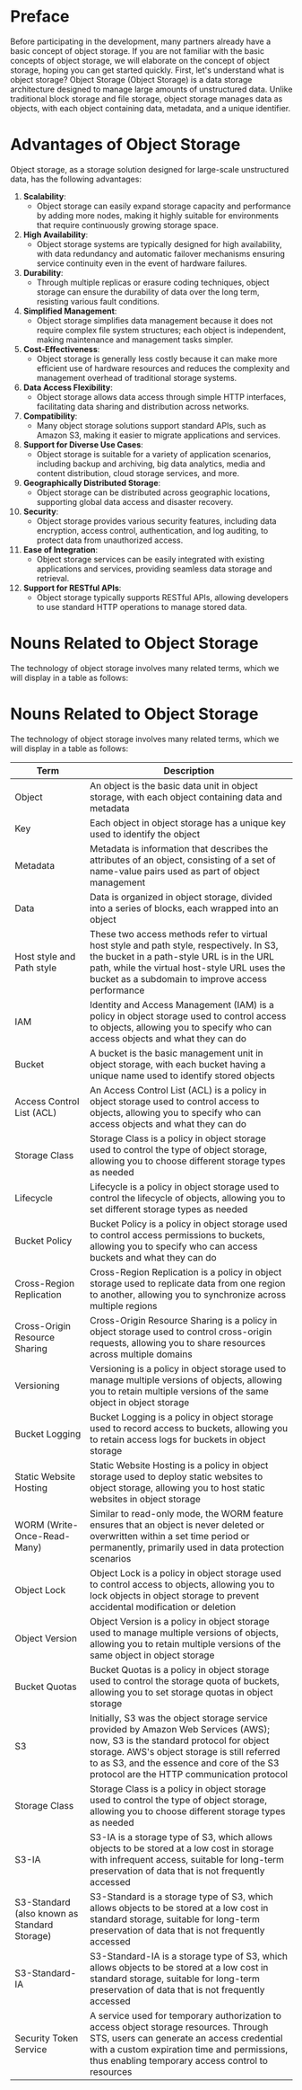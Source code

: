 # Preface
Before participating in the development, many partners already have a basic concept of object storage.
If you are not familiar with the basic concepts of object storage, we will elaborate on the concept of object storage, hoping you can get started quickly.
First, let's understand what is object storage?
Object Storage (Object Storage) is a data storage architecture designed to manage large amounts of unstructured data. Unlike traditional block storage and file storage, object storage manages data as objects, with each object containing data, metadata, and a unique identifier.
# Advantages of Object Storage
Object storage, as a storage solution designed for large-scale unstructured data, has the following advantages:
1. **Scalability**:
   - Object storage can easily expand storage capacity and performance by adding more nodes, making it highly suitable for environments that require continuously growing storage space.
2. **High Availability**:
   - Object storage systems are typically designed for high availability, with data redundancy and automatic failover mechanisms ensuring service continuity even in the event of hardware failures.
3. **Durability**:
   - Through multiple replicas or erasure coding techniques, object storage can ensure the durability of data over the long term, resisting various fault conditions.
4. **Simplified Management**:
   - Object storage simplifies data management because it does not require complex file system structures; each object is independent, making maintenance and management tasks simpler.
5. **Cost-Effectiveness**:
   - Object storage is generally less costly because it can make more efficient use of hardware resources and reduces the complexity and management overhead of traditional storage systems.
6. **Data Access Flexibility**:
   - Object storage allows data access through simple HTTP interfaces, facilitating data sharing and distribution across networks.
7. **Compatibility**:
   - Many object storage solutions support standard APIs, such as Amazon S3, making it easier to migrate applications and services.
8. **Support for Diverse Use Cases**:
   - Object storage is suitable for a variety of application scenarios, including backup and archiving, big data analytics, media and content distribution, cloud storage services, and more.
9. **Geographically Distributed Storage**:
   - Object storage can be distributed across geographic locations, supporting global data access and disaster recovery.
10. **Security**:
    - Object storage provides various security features, including data encryption, access control, authentication, and log auditing, to protect data from unauthorized access.
11. **Ease of Integration**:
    - Object storage services can be easily integrated with existing applications and services, providing seamless data storage and retrieval.
12. **Support for RESTful APIs**:
    - Object storage typically supports RESTful APIs, allowing developers to use standard HTTP operations to manage stored data.
# Nouns Related to Object Storage
The technology of object storage involves many related terms, which we will display in a table as follows:

# Nouns Related to Object Storage
The technology of object storage involves many related terms, which we will display in a table as follows:

| Term | Description |
| --- | --- |
| Object | An object is the basic data unit in object storage, with each object containing data and metadata |
| Key | Each object in object storage has a unique key used to identify the object |
| Metadata | Metadata is information that describes the attributes of an object, consisting of a set of name-value pairs used as part of object management |
| Data | Data is organized in object storage, divided into a series of blocks, each wrapped into an object |
| Host style and Path style | These two access methods refer to virtual host style and path style, respectively. In S3, the bucket in a path-style URL is in the URL path, while the virtual host-style URL uses the bucket as a subdomain to improve access performance |
| IAM | Identity and Access Management (IAM) is a policy in object storage used to control access to objects, allowing you to specify who can access objects and what they can do |
| Bucket | A bucket is the basic management unit in object storage, with each bucket having a unique name used to identify stored objects |
| Access Control List (ACL) | An Access Control List (ACL) is a policy in object storage used to control access to objects, allowing you to specify who can access objects and what they can do |
| Storage Class | Storage Class is a policy in object storage used to control the type of object storage, allowing you to choose different storage types as needed |
| Lifecycle | Lifecycle is a policy in object storage used to control the lifecycle of objects, allowing you to set different storage types as needed |
| Bucket Policy | Bucket Policy is a policy in object storage used to control access permissions to buckets, allowing you to specify who can access buckets and what they can do |
| Cross-Region Replication | Cross-Region Replication is a policy in object storage used to replicate data from one region to another, allowing you to synchronize across multiple regions |
| Cross-Origin Resource Sharing | Cross-Origin Resource Sharing is a policy in object storage used to control cross-origin requests, allowing you to share resources across multiple domains |
| Versioning | Versioning is a policy in object storage used to manage multiple versions of objects, allowing you to retain multiple versions of the same object in object storage |
| Bucket Logging | Bucket Logging is a policy in object storage used to record access to buckets, allowing you to retain access logs for buckets in object storage |
| Static Website Hosting | Static Website Hosting is a policy in object storage used to deploy static websites to object storage, allowing you to host static websites in object storage |
| WORM (Write-Once-Read-Many) | Similar to read-only mode, the WORM feature ensures that an object is never deleted or overwritten within a set time period or permanently, primarily used in data protection scenarios |
| Object Lock | Object Lock is a policy in object storage used to control access to objects, allowing you to lock objects in object storage to prevent accidental modification or deletion |
| Object Version | Object Version is a policy in object storage used to manage multiple versions of objects, allowing you to retain multiple versions of the same object in object storage |
| Bucket Quotas | Bucket Quotas is a policy in object storage used to control the storage quota of buckets, allowing you to set storage quotas in object storage |
| S3 | Initially, S3 was the object storage service provided by Amazon Web Services (AWS); now, S3 is the standard protocol for object storage. AWS's object storage is still referred to as S3, and the essence and core of the S3 protocol are the HTTP communication protocol |
| Storage Class | Storage Class is a policy in object storage used to control the type of object storage, allowing you to choose different storage types as needed |
| S3-IA | S3-IA is a storage type of S3, which allows objects to be stored at a low cost in storage with infrequent access, suitable for long-term preservation of data that is not frequently accessed |
| S3-Standard (also known as Standard Storage) | S3-Standard is a storage type of S3, which allows objects to be stored at a low cost in standard storage, suitable for long-term preservation of data that is not frequently accessed |
| S3-Standard-IA | S3-Standard-IA is a storage type of S3, which allows objects to be stored at a low cost in standard storage, suitable for long-term preservation of data that is not frequently accessed |
| Security Token Service | A service used for temporary authorization to access object storage resources. Through STS, users can generate an access credential with a custom expiration time and permissions, thus enabling temporary access control to resources |

